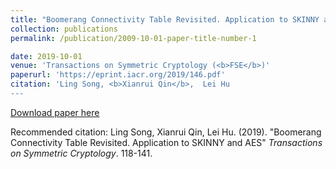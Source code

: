 ```yaml
---
title: "Boomerang Connectivity Table Revisited. Application to SKINNY and AES"
collection: publications
permalink: /publication/2009-10-01-paper-title-number-1

date: 2019-10-01
venue: 'Transactions on Symmetric Cryptology (<b>FSE</b>)'
paperurl: 'https://eprint.iacr.org/2019/146.pdf'
citation: 'Ling Song, <b>Xianrui Qin</b>,  Lei Hu
---
```



[Download paper here](https://eprint.iacr.org/2019/146.pdf)

Recommended citation: Ling Song, Xianrui Qin,  Lei Hu. (2019). "Boomerang Connectivity Table Revisited. Application to SKINNY and AES" <i>Transactions on Symmetric Cryptology</i>. 118-141.
